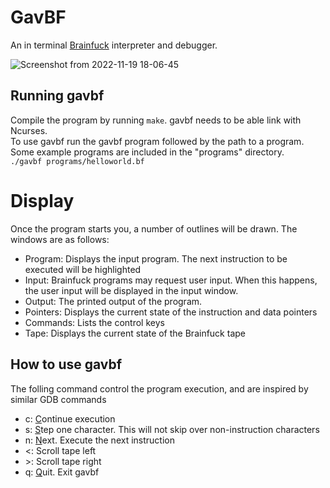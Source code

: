 # GavBF

An in terminal [Brainfuck](https://en.wikipedia.org/wiki/Brainfuck "Brainfuck Wikipedia page") interpreter and debugger.

![Screenshot from 2022-11-19 18-06-45](https://user-images.githubusercontent.com/66760957/202875079-f0403ac5-9a1c-4e4b-8d8b-f51b38883954.png)

## Running gavbf
Compile the program by running ```make```. gavbf needs to be able link with Ncurses.\
To use gavbf run the gavbf program followed by the path to a program. Some example programs are included in the "programs" directory.\
```./gavbf programs/helloworld.bf```

# Display
Once the program starts you, a number of outlines will be drawn. The windows are as follows:
  * Program: Displays the input program. The next instruction to be executed will be highlighted
  * Input: Brainfuck programs may request user input. When this happens, the user input will be displayed in the input window.
  * Output: The printed output of the program.
  * Pointers: Displays the current state of the instruction and data pointers
  * Commands: Lists the control keys
  * Tape: Displays the current state of the Brainfuck tape
  
## How to use gavbf
The folling command control the program execution, and are inspired by similar GDB commands
  * c: <ins>C</ins>ontinue execution
  * s: <ins>S</ins>tep one character. This will not skip over non-instruction characters
  * n: <ins>N</ins>ext. Execute the next instruction
  * <: Scroll tape left
  * \>: Scroll tape right
  * q: <ins>Q</ins>uit. Exit gavbf
